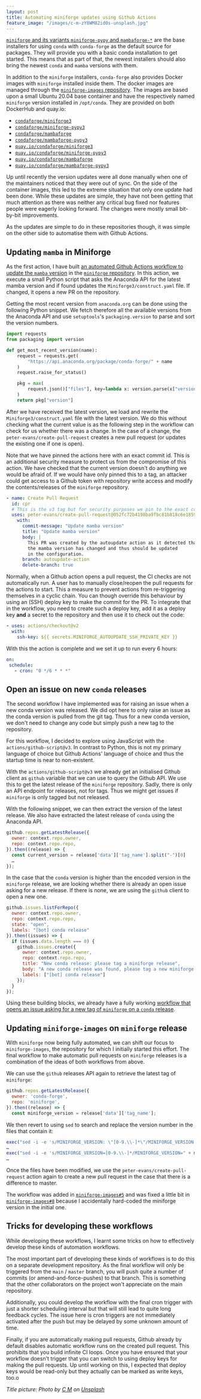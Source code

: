 ```yaml
---
layout: post
title: Automating miniforge updates using Github Actions
feature_image: "/images/c-m-zY8WM82id0s-unsplash.jpg"
---
```


[`miniforge` and its variants `miniforge-pypy` and `mambaforge-*`](https://github.com/conda-forge/miniforge) are the base installers for using `conda` with `conda-forge` as the default source for packages. They will provide you with a basic conda installation to get started. This means that as part of that, the newest installers should also bring the newest `conda` and `mamba` versions with them.

In addition to the `miniforge` installers, `conda-forge` also provides Docker images with `miniforge` installed inside them. The docker images are managed through the [`miniforge-images` repository](https://github.com/conda-forge/miniforge-images). The images are based upon a small Ubuntu 20.04 base container and have the respectively named `miniforge` version installed in `/opt/conda`. They are provided on both DockerHub and quay.io: 

* [`condaforge/miniforge3`](https://hub.docker.com/r/condaforge/miniforge3)
* [`condaforge/miniforge-pypy3`](https://hub.docker.com/repository/docker/condaforge/miniforge-pypy3)
* [`condaforge/mambaforge`](https://hub.docker.com/repository/docker/condaforge/mambaforge)
* [`condaforge/mambaforge-pypy3`](https://hub.docker.com/repository/docker/condaforge/mambaforge-pypy3)
* [`quay.io/condaforge/miniforge3`](https://quay.io/repository/condaforge/miniforge3)
* [`quay.io/condaforge/miniforge-pypy3`](https://quay.io/repository/condaforge/miniforge-pypy3)
* [`quay.io/condaforge/mambaforge`](https://quay.io/repository/condaforge/mambaforge)
* [`quay.io/condaforge/mambaforge-pypy3`](https://quay.io/repository/condaforge/mambaforge-pypy3)

Up until recently the version updates were all done manually when one of the maintainers noticed that they were out of sync. On the side of the container images, this led to the extreme situation that only one update had been done. While these updates are simple, they have not been getting that much attention as there was neither any critical bug fixed nor features people were eagerly looking forward. The changes were mostly small bit-by-bit improvements.

As the updates are simple to do in these repositories though, it was simple on the other side to automatise them with Github Actions.

## Updating `mamba` in Miniforge

As the first action, I have built [an automated Github Actions workflow to update the `mamba` version](https://github.com/conda-forge/miniforge/pull/117) in the [`miniforge` repository](https://github.com/conda-forge/miniforge). In this action, we execute a small Python script that asks the Anaconda API for the latest mamba version and if found updates the `Miniforge3/construct.yaml` file. If changed, it opens a new PR on the repository.

Getting the most recent version from `anaconda.org` can be done using the following Python snippet. We fetch therefore all the available versions from the Anaconda API and use `setuptools`'s `packaging.version` to parse and sort the version numbers.

```python
import requests
from packaging import version

def get_most_recent_version(name):
    request = requests.get(
        "https://api.anaconda.org/package/conda-forge/" + name
    )
    request.raise_for_status()

    pkg = max(
        request.json()["files"], key=lambda x: version.parse(x["version"])
    )
    return pkg["version"]
```

After we have received the latest version, we load and rewrite the `Miniforge3/construct.yaml` file with the latest version. We do this without checking what the current value is as the following step in the workflow can check for us whether there was a change. In the case of a change, the `peter-evans/create-pull-request` creates a new pull request (or updates the existing one if one is open).

Note that we have pinned the actions here with an exact commit id. This is an additional security measure to protect us from the compromise of this action. We have checked that the current version doesn't do anything we would be afraid of. If we would have only pinned this to a tag, an attacker could get access to a Github token with repository write access and modify the contents/releases of the `miniforge` repository.

```yaml
- name: Create Pull Request
  id: cpr
  # This is the v3 tag but for security purposes we pin to the exact commit.
  uses: peter-evans/create-pull-request@052fc72b4198ba9fbc81b818c6e1859f747d49a8
    with:
      commit-message: "Update mamba version"
      title: "Update mamba version"
      body: |
        This PR was created by the autoupdate action as it detected that
        the mamba version has changed and thus should be updated
        in the configuration.
      branch: autoupdate-action
      delete-branch: true
```

Normally, when a Github action opens a pull request, the CI checks are not automatically run. A user has to manually close/reopen the pull requests for the actions to start. This a measure to prevent actions from re-triggering themselves in a cyclic chain. You can though override this behaviour by using an (SSH) deploy key to make the commit for the PR. To integrate that in the workflow, you need to create such a deploy key, add it as a deploy key **and** a secret to the repository and then use it to check out the code:

```yaml
- uses: actions/checkout@v2
  with:
    ssh-key: ${{ secrets.MINIFORGE_AUTOUPDATE_SSH_PRIVATE_KEY }}
```

With this the action is complete and we set it up to run every 6 hours:

```yaml
on:
 schedule:
   - cron: "0 */6 * * *"
```

## Open an issue on new `conda` releases

The second workflow I have implemented was for raising an issue when a new conda version was released. We did opt here to only raise an issue as the conda version is pulled from the git tag. Thus for a new conda version, we don't need to change any code but simply push a new tag to the repository.

For this workflow, I decided to explore using JavaScript with the `actions/github-script@v3`. In contrast to Python, this is not my primary language of choice but Github Actions' language of choice and thus the startup time is near to non-existent.

With the `actions/github-script@v3` we already get an initialised Github client as `github` variable that we can use to query the Github API. We use this to get the latest release of the `miniforge` repository. Sadly, there is only an API endpoint for releases, not for tags. Thus we might get issues if `miniforge` is only tagged but not released.

With the following snippet, we can then extract the version of the latest release. We also have extracted the latest release of `conda` using the Anaconda API. 

```javascript
github.repos.getLatestRelease({
  owner: context.repo.owner,
  repo: context.repo.repo,
}).then((release) => {
  const current_version = release['data']['tag_name'].split("-")[0]
  …
});
```

In the case that the `conda` version is higher than the encoded version in the `miniforge` release, we are looking whether there is already an open issue asking for a new release. If there is none, we are using the `github` client to open a new one.

```javascript
github.issues.listForRepo({
  owner: context.repo.owner,
  repo: context.repo.repo,
  state: "open",
  labels: "[bot] conda release"
}).then((issues) => {
  if (issues.data.length === 0) {
    github.issues.create({
      owner: context.repo.owner,
      repo: context.repo.repo,
      title: "New conda release: please tag a miniforge release",
      body: "A new conda release was found, please tag a new miniforge release with `" + conda_version + "-0`",
      labels: ["[bot] conda release"]
    });
  }
});
```

Using these building blocks, we already have a fully working [workflow that opens an issue asking for a new tag of `miniforge` on a `conda` release](https://github.com/conda-forge/miniforge/pull/132).


## Updating `miniforge-images` on `miniforge` release

With `miniforge` now being fully automated, we can shift our focus to `miniforge-images`, the repository for which I initially started this effort. The final workflow to make automatic pull requests on `miniforge` releases is a combination of the ideas of both workflows from above.

We can use the `github` releases API again to retrieve the latest tag of `miniforge`:

```javascript
github.repos.getLatestRelease({
  owner: 'conda-forge',
  repo: 'miniforge',
}).then((release) => {
  const miniforge_version = release['data']['tag_name'];
```

We then revert to using `sed` to search and replace the version number in the files that contain it:

```javascript
exec("sed -i -e 's/MINIFORGE_VERSION: \"[0-9.\\-]*\"/MINIFORGE_VERSION: \"" + miniforge_version + "\"/' azure-pipelines.yml", (error, stdout, stderr) => { 
…
exec("sed -i -e 's/MINIFORGE_VERSION=[0-9.\\-]*/MINIFORGE_VERSION=" + miniforge_version + "/' ubuntu/Dockerfile", (error, stdout, stderr) => {
…
```

Once the files have been modified, we use the `peter-evans/create-pull-request` action again to create a new pull request in the case that there is a difference to master.

The workflow was added in [`miniforge-images#5`](https://github.com/conda-forge/miniforge-images/pull/5) and was fixed a little bit in [`miniforge-images#8`](https://github.com/conda-forge/miniforge-images/pull/8) because I accidentally hard-coded the miniforge version in the initial one.

## Tricks for developing these workflows

While developing these workflows, I learnt some tricks on how to effectively develop these kinds of automation workflows.

The most important part of developing these kinds of workflows is to do this on a separate development repository. As the final workflow will only be triggered from the `main` / `master` branch, you will push quite a number of commits (or amend-and-force-pushes) to that branch. This is something that the other collaborators on the project won't appreciate on the main repository.

Additionally, you could develop the workflow with the final cron trigger with just a shorter scheduling interval but that will still lead to quite long feedback cycles. The issue here is cron triggers are not immediately activated after the push but may be delayed by some unknown amount of time.

Finally, if you are automatically making pull requests, Github already by default disables automatic workflow runs on the created pull request. This prohibits that you build infinite CI loops. Once you have ensured that your workflow doesn't trigger that you can switch to using deploy keys for making the pull requests. Up until working on this, I expected that deploy keys would be read-only but they actually can be marked as write keys, too.o

*Title picture: Photo by [C M](https://unsplash.com/@ubahnverleih?utm_source=unsplash&utm_medium=referral&utm_content=creditCopyText) on [Unsplash](https://unsplash.com/?utm_source=unsplash&utm_medium=referral&utm_content=creditCopyText)*

